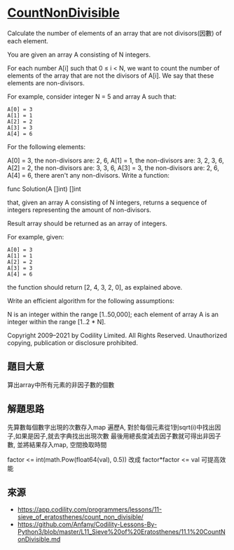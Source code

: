 # [CountNonDivisible](https://app.codility.com/programmers/lessons/11-sieve_of_eratosthenes/count_non_divisible/)
Calculate the number of elements of an array that are not divisors(因數) of each element.

You are given an array A consisting of N integers.

For each number A[i] such that 0 ≤ i < N, we want to count the number of elements of the array that are not the divisors of A[i]. We say that these elements are non-divisors.

For example, consider integer N = 5 and array A such that:

    A[0] = 3
    A[1] = 1
    A[2] = 2
    A[3] = 3
    A[4] = 6
For the following elements:

A[0] = 3, the non-divisors are: 2, 6,
A[1] = 1, the non-divisors are: 3, 2, 3, 6,
A[2] = 2, the non-divisors are: 3, 3, 6,
A[3] = 3, the non-divisors are: 2, 6,
A[4] = 6, there aren't any non-divisors.
Write a function:

func Solution(A []int) []int

that, given an array A consisting of N integers, returns a sequence of integers representing the amount of non-divisors.

Result array should be returned as an array of integers.

For example, given:

    A[0] = 3
    A[1] = 1
    A[2] = 2
    A[3] = 3
    A[4] = 6
the function should return [2, 4, 3, 2, 0], as explained above.

Write an efficient algorithm for the following assumptions:

N is an integer within the range [1..50,000];
each element of array A is an integer within the range [1..2 * N].

Copyright 2009–2021 by Codility Limited. All Rights Reserved. Unauthorized copying, publication or disclosure prohibited.

## 題目大意
算出array中所有元素的非因子數的個數

## 解題思路
先算數每個數字出現的次數存入map
遍歷A, 對於每個元素從1到sqrt(i)中找出因子,如果是因子,就去字典找出出現次數
最後用總長度減去因子數就可得出非因子數, 並將結果存入map, 空間換取時間

factor <= int(math.Pow(float64(val), 0.5)) 改成 factor*factor <= val 可提高效能

## 來源
* https://app.codility.com/programmers/lessons/11-sieve_of_eratosthenes/count_non_divisible/
* https://github.com/Anfany/Codility-Lessons-By-Python3/blob/master/L11_Sieve%20of%20Eratosthenes/11.1%20CountNonDivisible.md
